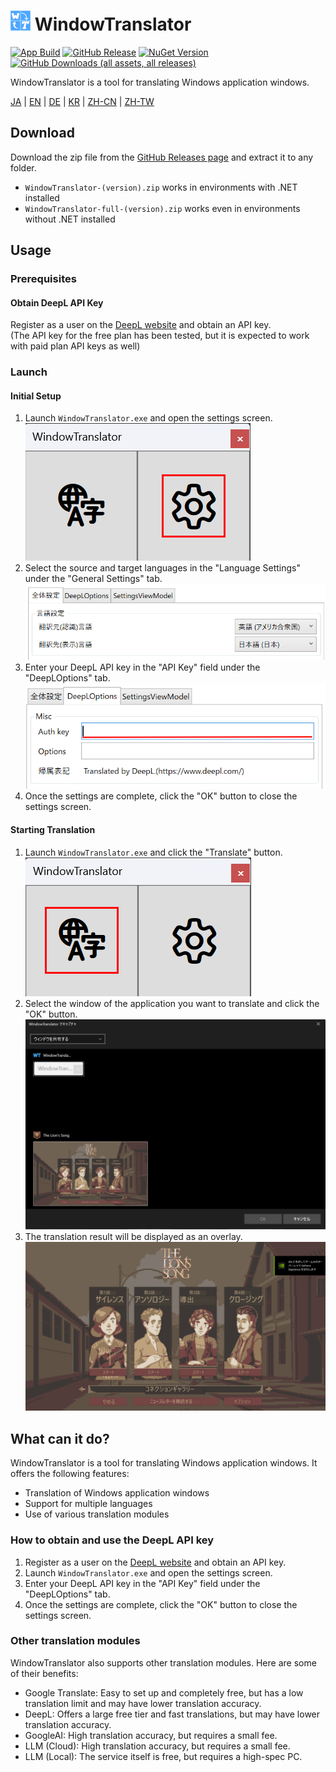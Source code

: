 # <img src="images/wt.png" width="32" > WindowTranslator

[![App Build](https://github.com/Freeesia/WindowTranslator/actions/workflows/dotnet-desktop.yml/badge.svg)](https://github.com/Freeesia/WindowTranslator/actions/workflows/dotnet-desktop.yml)
[![GitHub Release](https://img.shields.io/github/v/release/Freeesia/WindowTranslator)](https://github.com/Freeesia/WindowTranslator/releases/latest)
[![NuGet Version](https://img.shields.io/nuget/v/WindowTranslator.Abstractions)](https://www.nuget.org/packages/WindowTranslator.Abstractions)
[![GitHub Downloads (all assets, all releases)](https://img.shields.io/github/downloads/Freeesia/WindowTranslator/total)](https://github.com/Freeesia/WindowTranslator/releases/latest)

WindowTranslator is a tool for translating Windows application windows.

[JA](README.md) | [EN](./README.en.md) | [DE](./README.de.md) | [KR](./README.kr.md) | [ZH-CN](./README.zh-cn.md) | [ZH-TW](./README.zh-tw.md)

## Download

Download the zip file from the [GitHub Releases page](https://github.com/Freeesia/WindowTranslator/releases/latest) and extract it to any folder.

* `WindowTranslator-(version).zip` works in environments with .NET installed
* `WindowTranslator-full-(version).zip` works even in environments without .NET installed

## Usage

### Prerequisites

#### Obtain DeepL API Key

Register as a user on the [DeepL website](https://www.deepl.com/pro-api) and obtain an API key.  
(The API key for the free plan has been tested, but it is expected to work with paid plan API keys as well)

### Launch

#### Initial Setup

1. Launch `WindowTranslator.exe` and open the settings screen.  
  ![Settings](images/settings.png)
2. Select the source and target languages in the "Language Settings" under the "General Settings" tab.  
  ![Language Settings](images/language.png)
3. Enter your DeepL API key in the "API Key" field under the "DeepLOptions" tab.  
  ![DeepL Settings](images/deepl.png)
4. Once the settings are complete, click the "OK" button to close the settings screen.

#### Starting Translation

1. Launch `WindowTranslator.exe` and click the "Translate" button.  
  ![Translate Button](images/translate.png)
2. Select the window of the application you want to translate and click the "OK" button.  
  ![Window Selection](images/select.png)
3. The translation result will be displayed as an overlay.  
  ![Translation Result](images/result.png)

## What can it do?

WindowTranslator is a tool for translating Windows application windows. It offers the following features:

- Translation of Windows application windows
- Support for multiple languages
- Use of various translation modules

### How to obtain and use the DeepL API key

1. Register as a user on the [DeepL website](https://www.deepl.com/pro-api) and obtain an API key.
2. Launch `WindowTranslator.exe` and open the settings screen.
3. Enter your DeepL API key in the "API Key" field under the "DeepLOptions" tab.
4. Once the settings are complete, click the "OK" button to close the settings screen.

### Other translation modules

WindowTranslator also supports other translation modules. Here are some of their benefits:

- Google Translate: Easy to set up and completely free, but has a low translation limit and may have lower translation accuracy.
- DeepL: Offers a large free tier and fast translations, but may have lower translation accuracy.
- GoogleAI: High translation accuracy, but requires a small fee.
- LLM (Cloud): High translation accuracy, but requires a small fee.
- LLM (Local): The service itself is free, but requires a high-spec PC.
